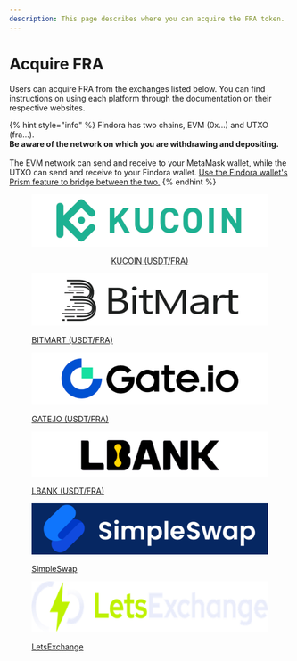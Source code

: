 ```yaml
---
description: This page describes where you can acquire the FRA token.
---
```


# Acquire FRA

Users can acquire FRA from the exchanges listed below. You can find instructions on using each platform through the documentation on their respective websites.

{% hint style="info" %}
Findora has two chains, EVM (0x...) and UTXO (fra...). \
**Be aware of the network on which you are withdrawing and depositing.** \
\
The EVM network can send and receive to your MetaMask wallet, while the UTXO can send and receive to your Findora wallet. [Use the Findora wallet's Prism feature to bridge between the two.](https://docs.findora.org/general-user-materials/use-wallets/findora-wallet/prism)
{% endhint %}

<div align="center">

<figure><img src="../.gitbook/assets/image (1) (1) (1).png" alt=""><figcaption><p><a href="https://www.kucoin.com/trade/FRA-USDT"> KUCOIN (USDT/FRA)</a></p></figcaption></figure>

</div>

<figure><img src="../.gitbook/assets/image (3) (4).png" alt=""><figcaption><p><a href="https://www.bitmart.com/trade/en?layout=basic&#x26;theme=dark&#x26;symbol=FRA_USDT">BITMART (USDT/FRA)</a></p></figcaption></figure>

<figure><img src="../.gitbook/assets/image (2) (2).png" alt=""><figcaption><p><a href="https://www.gate.io/trade/fra_usdt">GATE.IO (USDT/FRA)</a></p></figcaption></figure>

<figure><img src="../.gitbook/assets/image (90).png" alt=""><figcaption><p><a href="https://www.lbank.com/en-US/trade/fra_usdt/">LBANK (USDT/FRA)</a></p></figcaption></figure>

<figure><img src="../.gitbook/assets/SimpleSwa (2).png" alt=""><figcaption><p><a href="https://app.gitbook.com/s/za3V5NlXBSy2wcJR0pFy/miscellaneous/contracts">SimpleSwap</a></p></figcaption></figure>

<figure><img src="../.gitbook/assets/LetsExchange.png" alt="LetsExchange Logo"><figcaption><p><a href="https://letsexchange.io/">LetsExchange</a></p></figcaption></figure>

